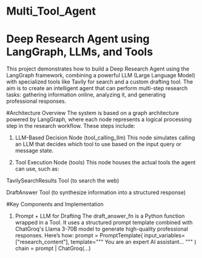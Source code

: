 # Multi_Tool_Agent
# Deep Research Agent using LangGraph, LLMs, and Tools
This project demonstrates how to build a Deep Research Agent using the LangGraph framework, combining a powerful LLM (Large Language Model) with specialized tools like Tavily for search and a custom drafting tool. The aim is to create an intelligent agent that can perform multi-step research tasks: gathering information online, analyzing it, and generating professional responses.

#Architecture Overview
The system is based on a graph architecture powered by LangGraph, where each node represents a logical processing step in the research workflow. These steps include:

1. LLM-Based Decision Node (tool_calling_llm)
This node simulates calling an LLM that decides which tool to use based on the input query or message state.

2. Tool Execution Node (tools)
This node houses the actual tools the agent can use, such as:

TavilySearchResults Tool (to search the web)

DraftAnswer Tool (to synthesize information into a structured response)

#Key Components and Implementation
1. Prompt + LLM for Drafting
The draft_answer_fn is a Python function wrapped in a Tool. It uses a structured prompt template combined with ChatGroq's Llama 3-70B model to generate high-quality professional responses. Here’s how:
 prompt = PromptTemplate(
    input_variables=["research_content"],
    template="""
You are an expert AI assistant...
"""
)
chain = prompt | ChatGroq(...)
